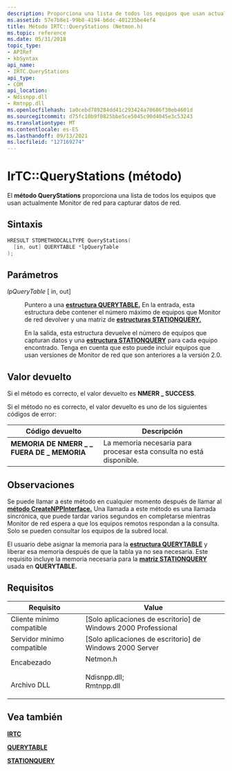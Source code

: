 ```yaml
---
description: Proporciona una lista de todos los equipos que usan actualmente Monitor de red para capturar datos de red.
ms.assetid: 57e7b8e1-99b8-4194-b6dc-401235be4ef4
title: Método IRTC::QueryStations (Netmon.h)
ms.topic: reference
ms.date: 05/31/2018
topic_type:
- APIRef
- kbSyntax
api_name:
- IRTC.QueryStations
api_type:
- COM
api_location:
- Ndisnpp.dll
- Rmtnpp.dll
ms.openlocfilehash: 1a0cebd789284dd41c293424a70686f30eb4601d
ms.sourcegitcommit: d75fc10b9f0825bbe5ce5045c90d4045e3c53243
ms.translationtype: MT
ms.contentlocale: es-ES
ms.lasthandoff: 09/13/2021
ms.locfileid: "127169274"
---
```

# <a name="irtcquerystations-method"></a>IrTC::QueryStations (método)

El **método QueryStations** proporciona una lista de todos los equipos que usan actualmente Monitor de red para capturar datos de red.

## <a name="syntax"></a>Sintaxis


```C++
HRESULT STDMETHODCALLTYPE QueryStations(
  [in, out] QUERYTABLE *lpQueryTable
);
```



## <a name="parameters"></a>Parámetros

<dl> <dt>

*lpQueryTable* \[ in, out\]
</dt> <dd>

Puntero a una [**estructura QUERYTABLE.**](querytable.md) En la entrada, esta estructura debe contener el número máximo de equipos que Monitor de red devolver y una matriz de [**estructuras STATIONQUERY.**](stationquery.md)

En la salida, esta estructura devuelve el número de equipos que capturan datos y una [**estructura STATIONQUERY**](stationquery.md) para cada equipo encontrado. Tenga en cuenta que esto puede incluir equipos que usan versiones de Monitor de red que son anteriores a la versión 2.0.

</dd> </dl>

## <a name="return-value"></a>Valor devuelto

Si el método es correcto, el valor devuelto es **NMERR \_ SUCCESS**.

Si el método no es correcto, el valor devuelto es uno de los siguientes códigos de error:



| Código devuelto                                                                                           | Descripción                                                          |
|-------------------------------------------------------------------------------------------------------|----------------------------------------------------------------------|
| <dl> <dt>**MEMORIA DE NMERR \_ \_ FUERA DE \_ MEMORIA**</dt> </dl> | La memoria necesaria para procesar esta consulta no está disponible.<br/> |



 

## <a name="remarks"></a>Observaciones

Se puede llamar a este método en cualquier momento después de llamar al [**método CreateNPPInterface.**](createnppinterface.md) Una llamada a este método es una llamada sincrónica, que puede tardar varios segundos en completarse mientras Monitor de red espera a que los equipos remotos respondan a la consulta. Solo se pueden consultar los equipos de la subred local.

El usuario debe asignar la memoria para la [**estructura QUERYTABLE**](querytable.md) y liberar esa memoria después de que la tabla ya no sea necesaria. Este requisito incluye la memoria necesaria para la [**matriz STATIONQUERY**](stationquery.md) usada en **QUERYTABLE.**

## <a name="requirements"></a>Requisitos



| Requisito | Value |
|-------------------------------------|----------------------------------------------------------------------------------------------------------------------------------------------------------|
| Cliente mínimo compatible<br/> | \[Solo aplicaciones de escritorio\] de Windows 2000 Professional<br/>                                                                                               |
| Servidor mínimo compatible<br/> | \[Solo aplicaciones de escritorio\] de Windows 2000 Server<br/>                                                                                                     |
| Encabezado<br/>                   | <dl> <dt>Netmon.h</dt> </dl>                                                                      |
| Archivo DLL<br/>                      | <dl> <dt>Ndisnpp.dll; </dt> <dt>Rmtnpp.dll</dt> </dl> |



## <a name="see-also"></a>Vea también

<dl> <dt>

[**IRTC**](irtc.md)
</dt> <dt>

[**QUERYTABLE**](querytable.md)
</dt> <dt>

[**STATIONQUERY**](stationquery.md)
</dt> </dl>

 

 




